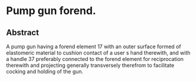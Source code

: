 # Pump gun forend.

## Abstract
A pump gun having a forend element 17 with an outer surface formed of elastomeric material to cushion contact of a user s hand therewith, and with a handle 37 preferably connected to the forend element for reciprocation therewith and projecting generally transversely therefrom to facilitate cocking and holding of the gun.